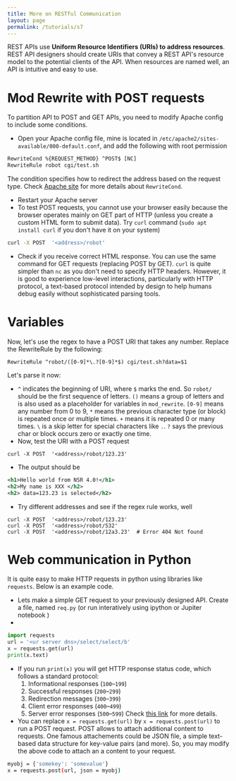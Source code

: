 ```yaml
---
title: More on RESTful Communication
layout: page
permalink: /tutorials/s7
---
```


REST APIs use **Uniform Resource Identifiers (URIs) to address resources**. REST API designers should create URIs that convey a REST API's resource model to the potential clients of the API. When resources are named well, an API is intuitive and easy to use.

# Mod Rewrite with POST requests
To partition API to POST and GET APIs, you need to modify Apache config to include some conditions.
* Open your Apache config file, mine is located in `/etc/apache2/sites-available/000-default.conf`, and add the following with root permission
```xml
RewriteCond %{REQUEST_METHOD} ^POST$ [NC]
RewriteRule robot cgi/test.sh
``` 
The condition specifies how to redirect the address based on the request type. Check [Apache site](https://httpd.apache.org/docs/current/mod/mod_rewrite.html) for more details about `RewriteCond`. 
* Restart your Apache server
* To test POST requests, you cannot use your browser easily because the browser operates mainly on GET part of HTTP (unless you create a custom HTML form to submit data). Try `curl` command (`sudo apt install curl` if you don't have it on your system)
```bash
curl -X POST  '<address>/robot'
```
* Check if you receive correct HTML response. You can use the same command for GET requests (replacing POST by GET). `curl` is quite simpler than `nc` as you don't need to specify HTTP headers. However, it is good to experience low-level interactions, particularly with HTTP protocol, a text-based protocol intended by design to help humans debug easily without sophisticated parsing tools.


# Variables
Now, let's use the regex to have a POST URI that takes any number. Replace the RewriteRule by the following:
```
RewriteRule ^robot/([0-9]*\.?[0-9]*$) cgi/test.sh?data=$1
```
Let's parse it now:
* `^` indicates the beginning of URI, where `$` marks the end. So `robot/` should be the first sequence of letters. `()` means a group of letters and is also used as a placeholder for variables in `mod_rewrite`. `[0-9]` means any number from 0 to 9, `*` means the previous character type (or block) is repeated once or multiple times. `+` means it is repeated 0 or many times. `\` is a skip letter for special characters like `.`. `?` says the previous char or block occurs zero or exactly one time.
* Now, test the URI with a POST request

```
curl -X POST  '<address>/robot/123.23'
```
* The output should be

```xml
<h1>Hello world from NSR 4.0!</h1>
<h2>My name is XXX </h2>
<h2> data=123.23 is selected</h2>
```
* Try different addresses and see if the regex rule works, well
```
curl -X POST  '<address>/robot/123.23'
curl -X POST  '<address>/robot/532'
curl -X POST  '<address>/robot/12a3.23'  # Error 404 Not found
```


# Web communication in Python
It is quite easy to make HTTP requests in python using libraries like `requests`. Below is an example code.
* Lets make a simple GET request to your previously designed API. Create a file, named `req.py`  (or run interatively using ipython or Jupiter notebook )
* 
```python
import requests
url = '<ur server dns>/select/select/b'
x = requests.get(url)
print(x.text)
```

* If you run `print(x)` you will get HTTP response status code, which follows a standard protocol:
    1.  Informational responses (`100`–`199`)
    2.  Successful responses (`200`–`299`)
    3.  Redirection messages (`300`–`399`)
    4.  Client error responses (`400`–`499`)
    5.  Server error responses (`500`–`599`)
    Check [this link](https://developer.mozilla.org/en-US/docs/Web/HTTP/Status#information_responses) for more details.
* You can replace `x = requests.get(url)` by `x = requests.post(url)` to run a POST request.  POST allows to attach additional content to requests. One famous attachements could be JSON file, a simple text-based data structure for key-value pairs (and more). So, you may modify the above code to attach an a content to your request.
```bash
myobj = {'somekey': 'somevalue'}
x = requests.post(url, json = myobj)
```
